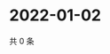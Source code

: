 # 2022-01-02

共 0 条

<!-- BEGIN WEIBO -->
<!-- 最后更新时间 Sun Jan 02 2022 20:23:55 GMT+0800 (China Standard Time) -->

<!-- END WEIBO -->
